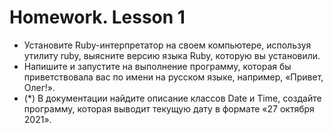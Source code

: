 # Homework. Lesson 1
* Установите Ruby-интерпретатор на своем компьютере, используя утилиту ruby, выясните
версию языка Ruby, которую вы установили.
* Напишите и запустите на выполнение программу, которая бы приветствовала вас по имени на
русском языке, например, «Привет, Олег!».
* (*) В документации найдите описание классов Date и Time, создайте программу, которая
выводит текущую дату в формате «27 октября 2021».